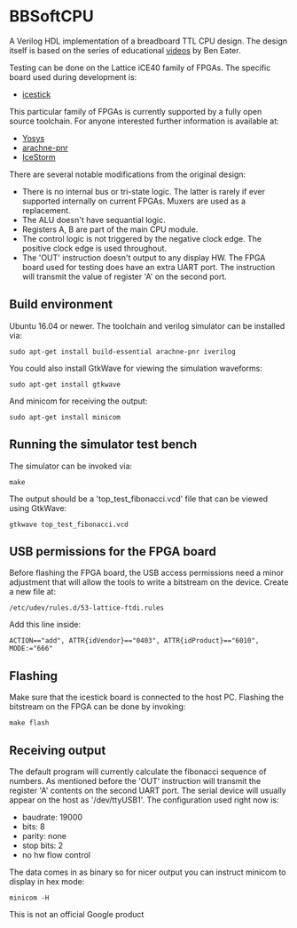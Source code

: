 # BBSoftCPU

A Verilog HDL implementation of a breadboard TTL CPU design. The design itself is based on the
series of educational [videos][1] by Ben Eater.

Testing can be done on the Lattice iCE40 family of FPGAs. The specific board used during development is:

* [icestick][2]

This particular family of FPGAs is currently supported by a fully open source toolchain.
For anyone interested further information is available at:

* [Yosys][3]
* [arachne-pnr][4]
* [IceStorm][5]

There are several notable modifications from the original design:

* There is no internal bus or tri-state logic. The latter is rarely if ever supported internally on current FPGAs. Muxers
are used as a replacement.
* The ALU doesn't have sequantial logic.
* Registers A, B are part of the main CPU module.
* The control logic is not triggered by the negative clock edge. The positive clock edge is used throughout.
* The 'OUT' instruction doesn't output to any display HW. The FPGA board used for testing does have an extra UART port.
The instruction will transmit the value of register 'A' on the second port.

## Build environment

Ubuntu 16.04 or newer. The toolchain and verilog simulator can be installed via:

```
sudo apt-get install build-essential arachne-pnr iverilog
```

You could also install GtkWave for viewing the simulation waveforms:

```
sudo apt-get install gtkwave
```

And minicom for receiving the output:

```
sudo apt-get install minicom
```

## Running the simulator test bench

The simulator can be invoked via:

```
make
```

The output should be a 'top_test_fibonacci.vcd' file that can be viewed using GtkWave:

```
gtkwave top_test_fibonacci.vcd
```

## USB permissions for the FPGA board

Before flashing the FPGA board, the USB access permissions need a minor adjustment that will allow the tools to
write a bitstream on the device. Create a new file at:
```
/etc/udev/rules.d/53-lattice-ftdi.rules
```

Add this line inside:

```
ACTION=="add", ATTR{idVendor}=="0403", ATTR{idProduct}=="6010", MODE:="666"
```

## Flashing

Make sure that the icestick board is connected to the host PC.
Flashing the bitstream on the FPGA can be done by invoking:

```
make flash
```

## Receiving output

The default program will currently calculate the fibonacci sequence of numbers.
As mentioned before the 'OUT' instruction will transmit the register 'A' contents on the second UART port.
The serial device will usually appear on the host as '/dev/ttyUSB1'. The configuration used right now is:

* baudrate: 19000
* bits: 8
* parity: none
* stop bits: 2
* no hw flow control

The data comes in as binary so for nicer output you can instruct minicom to display in hex mode:

```
minicom -H
```

This is not an official Google product

[1]: https://www.youtube.com/user/eaterbc
[2]: http://www.latticesemi.com/icestick
[3]: http://www.clifford.at/yosys/
[4]: https://github.com/cseed/arachne-pnr
[5]: http://www.clifford.at/icestorm/

